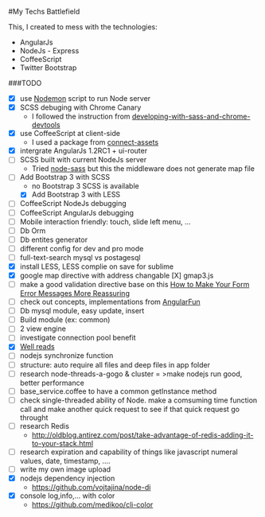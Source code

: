 #My Techs Battlefield

This, I created to mess with the technologies:

* AngularJs
* NodeJs - Express
* CoffeeScript
* Twitter Bootstrap

###TODO
- [X] use [Nodemon](https://github.com/remy/nodemon) script to run Node server
- [X] SCSS debuging with Chrome Canary
	- I followed the instruction from [developing-with-sass-and-chrome-devtools](http://net.tutsplus.com/tutorials/html-css-techniques/developing-with-sass-and-chrome-devtools/)
- [X] use CoffeeScript at client-side 
	- I used a package from [connect-assets](https://github.com/adunkman/connect-assets)
- [X] intergrate AngularJs 1.2RC1 + ui-router
- [ ] SCSS built with current NodeJs server
	- Tried [node-sass](https://github.com/andrew/node-sass) but this the middleware does not generate map file
- [ ] Add Bootstrap 3 with SCSS
	-  no Bootstrap 3 SCSS is available
	- [X] Add Bootstrap 3 with LESS
- [ ] CoffeeScript NodeJs debugging
- [ ] CoffeeScript AngularJs debugging
- [ ] Mobile interaction friendly: touch, slide left menu, ...
- [ ] Db Orm
- [ ] Db entites generator
- [ ] different config for dev and pro mode
- [ ] full-text-search mysql vs postagesql
- [X] install LESS, LESS complie on save for sublime
- [X] google map directive with address changable
	[X] gmap3.js
- [ ] make a good validation directive base on this [How to Make Your Form Error Messages More Reassuring](http://uxmovement.com/forms/how-to-make-your-form-error-messages-more-reassuring/)
- [ ] check out concepts, implementations from [AngularFun](https://github.com/CaryLandholt/AngularFun)
- [ ] Db mysql module, easy update, insert
- [ ] Build module (ex: common)
- [ ] 2 view engine
- [ ] investigate connection pool benefit
 - [X] [Well reads](http://stackoverflow.com/questions/2896207/connection-pooling-vs-per-thread-jdbc-connection)
- [ ] nodejs synchronize function
- [ ] structure: auto require all files and deep files in app folder
- [ ] research node-threads-a-gogo & cluster = >make nodejs run good, better performance
- [ ] base_service.coffee to have a common getInstance method
- [ ] check single-threaded ability of Node. make a comsuming time function call and make another quick request to see if that quick request go throught
- [ ] research Redis
	- http://oldblog.antirez.com/post/take-advantage-of-redis-adding-it-to-your-stack.html
- [ ] research expiration and capability of things like javascript numeral values, date, timestamp, ....
- [ ] write my own image upload
- [X] nodejs dependency injection
	- https://github.com/vojtajina/node-di
- [X] console log,info,... with color
	- https://github.com/medikoo/cli-color